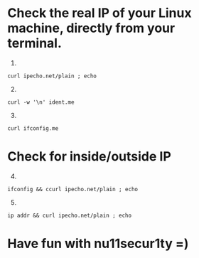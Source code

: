 # Check the real IP of your Linux machine, directly from your terminal.
1.
```
curl ipecho.net/plain ; echo
```
2.
```
curl -w '\n' ident.me
```
3.
```
curl ifconfig.me
```
# Check for inside/outside IP
4.
```
ifconfig && ccurl ipecho.net/plain ; echo
```
5.
```
ip addr && curl ipecho.net/plain ; echo
```

# Have fun with nu11secur1ty =)
